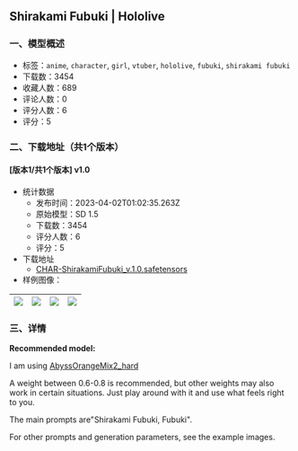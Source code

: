 ## Shirakami Fubuki | Hololive
### 一、模型概述

- 标签：`anime`, `character`, `girl`, `vtuber`, `hololive`, `fubuki`, `shirakami fubuki`
- 下载数：3454
- 收藏人数：689
- 评论人数：0
- 评分人数：6
- 评分：5

### 二、下载地址（共1个版本）

#### [版本1/共1个版本] v1.0

- 统计数据
  - 发布时间：2023-04-02T01:02:35.263Z
  - 原始模型：SD 1.5
  - 下载数：3454
  - 评分人数：6
  - 评分：5
- 下载地址
  - [CHAR-ShirakamiFubuki_v.1.0.safetensors](https://civitai.com/api/download/models/14329)
- 样例图像：

| <img src="https://image.civitai.com/xG1nkqKTMzGDvpLrqFT7WA/a055899b-bec4-4fb3-305d-46c42bb83b00/width=450/139534.jpeg" /> | <img src="https://image.civitai.com/xG1nkqKTMzGDvpLrqFT7WA/cb592174-7a6c-43aa-374a-7cc581683600/width=450/144510.jpeg" /> | <img src="https://image.civitai.com/xG1nkqKTMzGDvpLrqFT7WA/b6aa4ee1-a741-4b96-7da5-8b66cd534200/width=450/139537.jpeg" /> | <img src="https://image.civitai.com/xG1nkqKTMzGDvpLrqFT7WA/753d9b78-fe5a-4226-8ce3-3be0b6a25000/width=450/139536.jpeg" /> |
| ---- | ---- | ---- | ---- |


### 三、详情
<p><strong>Recommended model:</strong></p><p>I am using <a target="_blank" rel="ugc" href="https://huggingface.co/WarriorMama777/OrangeMixs#abyssorangemix2_hard-aom2h">AbyssOrangeMix2_hard</a></p><p></p><p>A weight between 0.6-0.8 is recommended, but other weights may also work in certain situations. Just play around with it and use what feels right to you.</p><p>The main prompts are"Shirakami Fubuki, Fubuki".</p><p>For other prompts and generation parameters, see the example images.</p>